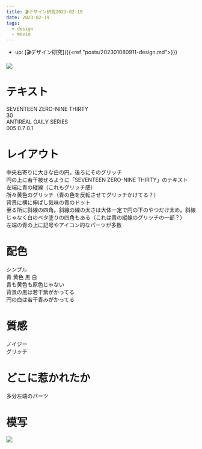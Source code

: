 ```yaml
---
title: 🎬デザイン研究2023-02-19
date: 2023-02-19
tags:
  - design
  - movie
---
```


- up: [🎬デザイン研究]({{<ref "posts/202301080911-design.md">}})

![](https://www.alinco.shop/wp-content/uploads/2023/02/0162649b287dd70da32ff916aa7deac4.jpg)  

# テキスト
SEVENTEEN ZERO-NINE THIRTY  
30  
ANTIREAL OAILY SERIES  
005
0.7
0.1

# レイアウト
中央右寄りに大きな白の円。後ろにそのグリッチ  
円の上に若干被せるように「SEVENTEEN ZERO-NINE THIRTY」のテキスト  
左端に青の縦線（これもグリッチ感）  
所々黄色のグリッチ（青の色を反転させてグリッチかけてる？）  
背景に横に伸ばし気味の青のドット  
至る所に斜線の四角。斜線の線の太さは大体一定で円の下のやつだけ太め。斜線じゃなく白のベタ塗りの四角もある（これは青の縦線のグリッチの一部？）  
左端の青の上に記号やアイコン的なパーツが多数  

# 配色
シンプル  
青 黄色 黒 白  
青も黄色も原色じゃない  
背景の黒は若干紫がかってる  
円の白は若干青みがかってる  

# 質感
ノイジー  
グリッチ  

# どこに惹かれたか
多分左端のパーツ

# 模写
![](https://www.alinco.shop/wp-content/uploads/2023/02/2023-02-19-1.png)  